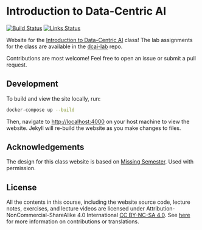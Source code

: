 # Introduction to Data-Centric AI

[![Build Status](https://github.com/dcai-course/dcai-course/workflows/Build/badge.svg)](https://github.com/dcai-course/dcai-course/actions?query=workflow%3ABuild) [![Links Status](https://github.com/dcai-course/dcai-course/workflows/Links/badge.svg)](https://github.com/dcai-course/dcai-course/actions?query=workflow%3ALinks)

Website for the [Introduction to Data-Centric AI](https://dcai.csail.mit.edu/) class! The lab assignments for the class are available in the [dcai-lab](https://github.com/dcai-course/dcai-lab) repo.

Contributions are most welcome! Feel free to open an issue or submit a pull
request.

## Development

To build and view the site locally, run:

```bash
docker-compose up --build
```

Then, navigate to <http://localhost:4000> on your host machine to view the
website. Jekyll will re-build the website as you make changes to files.

## Acknowledgements

The design for this class website is based on [Missing
Semester](https://github.com/missing-semester/missing-semester). Used with
permission.

## License

All the contents in this course, including the website source code, lecture notes, exercises, and lecture videos are licensed under Attribution-NonCommercial-ShareAlike 4.0 International [CC BY-NC-SA 4.0](https://creativecommons.org/licenses/by-nc-sa/4.0/). See [here](https://dcai.csail.mit.edu/license) for more information on contributions or translations.
